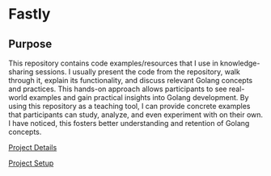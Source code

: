 # Fastly

## Purpose

This repository contains code examples/resources that I use in knowledge-sharing sessions. I usually present the code
from the repository, walk through it, explain its functionality, and discuss relevant Golang concepts and practices.
This hands-on approach allows participants to see real-world examples and gain practical insights into Golang
development. By using this repository as a teaching tool, I can provide concrete examples that participants can study,
analyze, and even experiment with on their own. I have noticed, this fosters better understanding and retention of Golang concepts.

[Project Details](project.md)

[Project Setup](setup.md)
